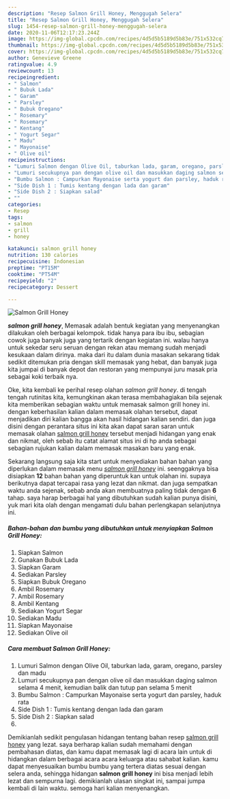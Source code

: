 ```yaml
---
description: "Resep Salmon Grill Honey, Menggugah Selera"
title: "Resep Salmon Grill Honey, Menggugah Selera"
slug: 1454-resep-salmon-grill-honey-menggugah-selera
date: 2020-11-06T12:17:23.244Z
image: https://img-global.cpcdn.com/recipes/4d5d5b5189d5b83e/751x532cq70/salmon-grill-honey-foto-resep-utama.jpg
thumbnail: https://img-global.cpcdn.com/recipes/4d5d5b5189d5b83e/751x532cq70/salmon-grill-honey-foto-resep-utama.jpg
cover: https://img-global.cpcdn.com/recipes/4d5d5b5189d5b83e/751x532cq70/salmon-grill-honey-foto-resep-utama.jpg
author: Genevieve Greene
ratingvalue: 4.9
reviewcount: 13
recipeingredient:
- " Salmon"
- " Bubuk Lada"
- " Garam"
- " Parsley"
- " Bubuk Oregano"
- " Rosemary"
- " Rosemary"
- " Kentang"
- " Yogurt Segar"
- " Madu"
- " Mayonaise"
- " Olive oil"
recipeinstructions:
- "Lumuri Salmon dengan Olive Oil, taburkan lada, garam, oregano, parsley dan madu"
- "Lumuri secukupnya pan dengan olive oil dan masukkan daging salmon selama 4 menit, kemudian balik dan tutup pan selama 5 menit"
- "Bumbu Salmon : Campurkan Mayonaise serta yogurt dan parsley, haduk rata"
- "Side Dish 1 : Tumis kentang dengan lada dan garam"
- "Side Dish 2 : Siapkan salad"
- ""
categories:
- Resep
tags:
- salmon
- grill
- honey

katakunci: salmon grill honey 
nutrition: 130 calories
recipecuisine: Indonesian
preptime: "PT15M"
cooktime: "PT54M"
recipeyield: "2"
recipecategory: Dessert

---
```



![Salmon Grill Honey](https://img-global.cpcdn.com/recipes/4d5d5b5189d5b83e/751x532cq70/salmon-grill-honey-foto-resep-utama.jpg)

<b><i>salmon grill honey</i></b>, Memasak adalah bentuk kegiatan yang menyenangkan dilakukan oleh berbagai kelompok. tidak hanya para ibu ibu, sebagian cowok juga banyak juga yang tertarik dengan kegiatan ini. walau hanya untuk sekedar seru seruan dengan rekan atau memang sudah menjadi kesukaan dalam dirinya. maka dari itu dalam dunia masakan sekarang tidak sedikit ditemukan pria dengan skill memasak yang hebat, dan banyak juga kita jumpai di banyak depot dan restoran yang mempunyai juru masak pria sebagai koki terbaik nya.

Oke, kita kembali ke perihal resep olahan <i>salmon grill honey</i>. di tengah tengah rutinitas kita, kemungkinan akan terasa membahagiakan bila sejenak kita memberikan sebagian waktu untuk memasak salmon grill honey ini. dengan keberhasilan kalian dalam memasak olahan tersebut, dapat menjadikan diri kalian bangga akan hasil hidangan kalian sendiri. dan juga disini dengan perantara situs ini kita akan dapat saran saran untuk memasak olahan <u>salmon grill honey</u> tersebut menjadi hidangan yang enak dan nikmat, oleh sebab itu catat alamat situs ini di hp anda sebagai sebagian rujukan kalian dalam memasak masakan baru yang enak.




Sekarang langsung saja kita start untuk menyediakan bahan bahan yang diperlukan dalam memasak menu <u><i>salmon grill honey</i></u> ini. seenggaknya bisa disiapkan <b>12</b> bahan bahan yang diperuntuk kan untuk olahan ini. supaya berikutnya dapat tercapai rasa yang lezat dan nikmat. dan juga sempatkan waktu anda sejenak, sebab anda akan membuatnya paling tidak dengan <b>6</b> tahap. saya harap berbagai hal yang dibutuhkan sudah kalian punya disini, yuk mari kita olah dengan mengamati dulu bahan perlengkapan selanjutnya ini.

<!--inarticleads1-->

##### Bahan-bahan dan bumbu yang dibutuhkan untuk menyiapkan Salmon Grill Honey:

1. Siapkan  Salmon
1. Gunakan  Bubuk Lada
1. Siapkan  Garam
1. Sediakan  Parsley
1. Siapkan  Bubuk Oregano
1. Ambil  Rosemary
1. Ambil  Rosemary
1. Ambil  Kentang
1. Sediakan  Yogurt Segar
1. Sediakan  Madu
1. Siapkan  Mayonaise
1. Sediakan  Olive oil




<!--inarticleads2-->

##### Cara membuat Salmon Grill Honey:

1. Lumuri Salmon dengan Olive Oil, taburkan lada, garam, oregano, parsley dan madu
1. Lumuri secukupnya pan dengan olive oil dan masukkan daging salmon selama 4 menit, kemudian balik dan tutup pan selama 5 menit
1. Bumbu Salmon : Campurkan Mayonaise serta yogurt dan parsley, haduk rata
1. Side Dish 1 : Tumis kentang dengan lada dan garam
1. Side Dish 2 : Siapkan salad
1. 




Demikianlah sedikit pengulasan hidangan tentang bahan resep <u>salmon grill honey</u> yang lezat. saya berharap kalian sudah memahami dengan pembahasan diatas, dan kamu dapat memasak lagi di acara lain untuk di hidangkan dalam berbagai acara acara keluarga atau sahabat kalian. kamu dapat menyesuaikan bumbu bumbu yang tertera diatas sesuai dengan selera anda, sehingga hidangan <b>salmon grill honey</b> ini bisa menjadi lebih lezat dan sempurna lagi. demikianlah ulasan singkat ini, sampai jumpa kembali di lain waktu. semoga hari kalian menyenangkan.
